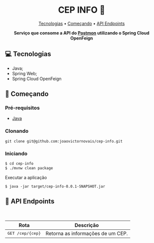 <h1 align="center" style="font-weight: bold;">CEP INFO 📍</h1>

<p align="center">
 <a href="#technologies">Tecnologias</a> • 
 <a href="#started">Começando</a> • 
 <a href="#routes">API Endpoints</a>
</p>

<p align="center">
    <b>Serviço que consome a API do <a href="https://postmon.com.br/">Postmon</a> utilizando o Spring Cloud OpenFeign</b>
</p>

<h2 id="technologies">💻 Tecnologias</h2>

- Java;
- Spring Web;
- Spring Cloud OpenFeign

<h2 id="started">🚀 Começando</h2>

<h3>Pré-requisitos</h3>

- [Java](https://www.java.com/pt-BR/)

<h3>Clonando</h3>

```
git clone git@github.com:joaovictornovais/cep-info.git
```


<h3>Iniciando</h3>

```bash
$ cd cep-info
$ ./mvnw clean package
```

Executar a aplicação
```
$ java -jar target/cep-info-0.0.1-SNAPSHOT.jar
```

<h2 id="routes">📍 API Endpoints</h2>
​

| Rota                                                 | Descrição                                          
|------------------------------------------------------|-----------------------------------------------------
| <kbd>GET /cep/{cep}                                  | Retorna as informações de um CEP.
